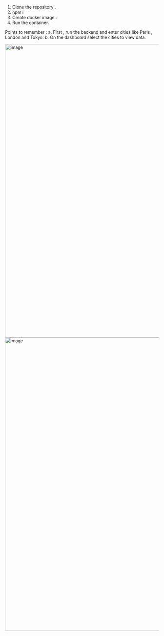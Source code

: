1. Clone the repository .
2. npm i
3. Create docker image .
4. Run the container.

Points to remember : 
a. First , run the backend and enter cities like Paris , London and Tokyo.
b. On the dashboard select the cities to view data.


<img width="960" alt="image" src="https://user-images.githubusercontent.com/59466080/202862388-fce6b5f6-b003-4510-b1b7-205c35570063.png">


<img width="960" alt="image" src="https://user-images.githubusercontent.com/59466080/202862423-e531e572-8cca-446f-bc1c-59e5edccd330.png">
